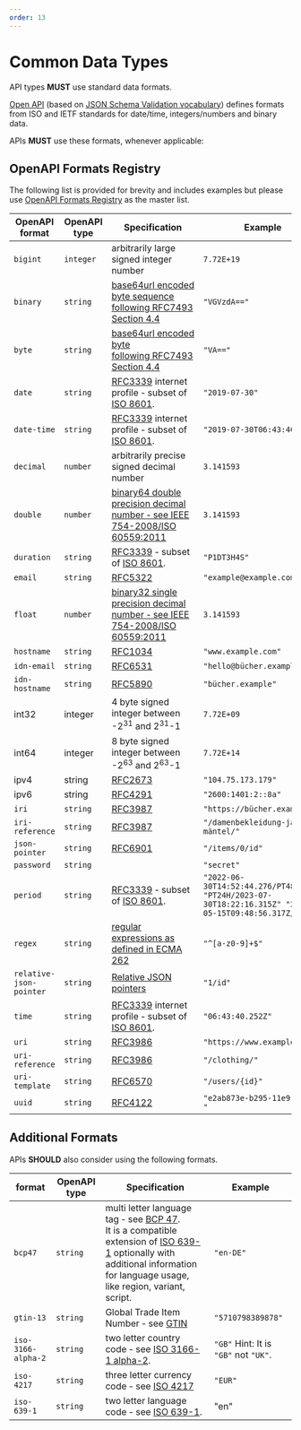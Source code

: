 ```yaml
---
order: 13
---
```

# Common Data Types

API types **MUST** use standard data formats.

[Open API](https://github.com/OAI/OpenAPI-Specification/blob/main/versions/3.0.4.md#data-types) (based on [JSON Schema Validation vocabulary](https://tools.ietf.org/html/draft-bhutton-json-schema-validation-00#section-7.3)) defines formats from ISO and IETF standards for date/time, integers/numbers and binary data.

APIs **MUST** use these formats, whenever applicable:

## OpenAPI Formats Registry

The following list is provided for brevity and includes examples but please use [OpenAPI Formats Registry](https://spec.openapis.org/registry/format/) as the master list.

| OpenAPI format | OpenAPI type | Specification | Example |
| --- | --- | --- | --- |
| `bigint` | `integer` | arbitrarily large signed integer number | `7.72E+19` |
| `binary` | `string` | [base64url encoded byte sequence following RFC7493 Section 4.4](https://datatracker.ietf.org/doc/html/rfc7493#section-4.4) | `"VGVzdA=="` |
| `byte` | `string` | [base64url encoded byte following RFC7493 Section 4.4](https://datatracker.ietf.org/doc/html/rfc7493#section-4.4) | `"VA=="` |
| `date` | `string` | [RFC3339](https://datatracker.ietf.org/doc/html/rfc3339) internet profile - subset of [ISO 8601](https://datatracker.ietf.org/doc/html/rfc3339#ref-ISO8601). | `"2019-07-30"` |
| `date-time` | `string` | [RFC3339](https://datatracker.ietf.org/doc/html/rfc3339) internet profile - subset of [ISO 8601](https://datatracker.ietf.org/doc/html/rfc3339#ref-ISO8601). | `"2019-07-30T06:43:40.252Z"` |
| `decimal` | `number` | arbitrarily precise signed decimal number | `3.141593` |
| `double` | `number` | [binary64 double precision decimal number - see IEEE 754-2008/ISO 60559:2011](https://en.wikipedia.org/wiki/IEEE_754) | `3.141593` |
| `duration` | `string` | [RFC3339](https://datatracker.ietf.org/doc/html/rfc3339) - subset of [ISO 8601](https://datatracker.ietf.org/doc/html/rfc3339#ref-ISO8601). | `"P1DT3H4S"` |
| `email` | `string` | [RFC5322](https://datatracker.ietf.org/doc/html/rfc5322) | `"example@example.com"` |
| `float` | `number` | [binary32 single precision decimal number - see IEEE 754-2008/ISO 60559:2011](https://en.wikipedia.org/wiki/IEEE_754) | `3.141593` |
| `hostname` | `string` | [RFC1034](https://datatracker.ietf.org/doc/html/rfc1034) | `"www.example.com"` |
| `idn-email` | `string` | [RFC6531](https://datatracker.ietf.org/doc/html/rfc6531) | `"hello@bücher.example"` |
| `idn-hostname` | `string` | [RFC5890](https://datatracker.ietf.org/doc/html/rfc5890) | `"bücher.example"` |
| int32 | integer | 4 byte signed integer between -2<sup>31</sup> and 2<sup>31</sup>-1 | `7.72E+09` |
| int64 | integer | 8 byte signed integer between -2<sup>63</sup> and 2<sup>63</sup>-1 | `7.72E+14` |
| ipv4 | string | [RFC2673](https://datatracker.ietf.org/doc/html/rfc2673) | `"104.75.173.179"` |
| ipv6 | string | [RFC4291](https://datatracker.ietf.org/doc/html/rfc4291) | `"2600:1401:2::8a"` |
| `iri` | `string` | [RFC3987](https://datatracker.ietf.org/doc/html/rfc3987) | `"https://bücher.example/"` |
| `iri-reference` | `string` | [RFC3987](https://datatracker.ietf.org/doc/html/rfc3987) | `"/damenbekleidung-jacken-mäntel/"` |
| `json-pointer` | `string` | [RFC6901](https://datatracker.ietf.org/doc/html/rfc6901) | `"/items/0/id"` |
| `password` | `string` |  | `"secret"` |
| `period` | `string` | [RFC3339](https://datatracker.ietf.org/doc/html/rfc3339) - subset of [ISO 8601](https://datatracker.ietf.org/doc/html/rfc3339#ref-ISO8601). | `"2022-06-30T14:52:44.276/PT48H" "PT24H/2023-07-30T18:22:16.315Z" "2024-05-15T09:48:56.317Z/.."` |
| `regex` | `string` | [regular expressions as defined in ECMA 262](http://www.ecma-international.org/publications/files/ECMA-ST/Ecma-262.pdf) | `"^[a-z0-9]+$"` |
| `relative-json-pointer` | `string` | [Relative JSON pointers](https://datatracker.ietf.org/doc/html/draft-handrews-relative-json-pointer) | `"1/id"` |
| `time` | `string` | [RFC3339](https://datatracker.ietf.org/doc/html/rfc3339) internet profile - subset of [ISO 8601](https://datatracker.ietf.org/doc/html/rfc3339#ref-ISO8601). | `"06:43:40.252Z"` |
| `uri` | `string` | [RFC3986](https://datatracker.ietf.org/doc/html/rfc3986) | `"https://www.example.com/"` |
| `uri-reference` | `string` | [RFC3986](https://datatracker.ietf.org/doc/html/rfc3986) | `"/clothing/"` |
| `uri-template` | `string` | [RFC6570](https://datatracker.ietf.org/doc/html/rfc6570) | `"/users/{id}"` |
| `uuid` | `string` | [RFC4122](https://datatracker.ietf.org/doc/html/rfc4122) | `"e2ab873e-b295-11e9-9c02-…​"` |

## Additional Formats

APIs **SHOULD** also consider using the following formats.

| format | OpenAPI type | Specification | Example |
| --- | --- | --- | --- |
| `bcp47` | `string` | multi letter language tag - see [BCP 47](https://datatracker.ietf.org/doc/html/bcp47).<br>It is a compatible extension of [ISO 639-1](https://en.wikipedia.org/wiki/List_of_ISO_639-1_codes) optionally with additional information for language usage, like region, variant, script. | `"en-DE"` |
| `gtin-13` | `string` | Global Trade Item Number - see [GTIN](https://en.wikipedia.org/wiki/Global_Trade_Item_Number) | `"5710798389878"` |
| `iso-3166-alpha-2` | `string` | two letter country code - see [ISO 3166-1 alpha-2](https://en.wikipedia.org/wiki/ISO_3166-1_alpha-2). | `"GB"` Hint: It is `"GB"` not `"UK"`. |
| `iso-4217` | `string` | three letter currency code - see [ISO 4217](https://en.wikipedia.org/wiki/ISO_4217) | `"EUR"` |
| `iso-639-1` | `string` | two letter language code - see [ISO 639-1](https://en.wikipedia.org/wiki/List_of_ISO_639-1_codes). | "en" |
